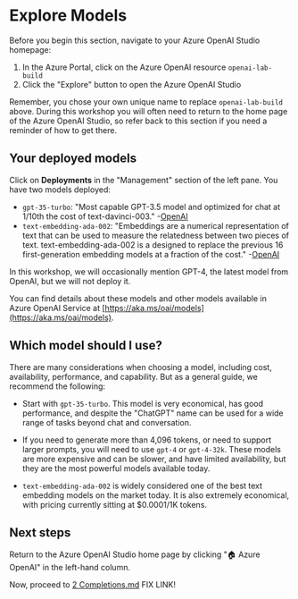 # Explore Models

Before you begin this section, navigate to your Azure OpenAI Studio homepage:

1. In the Azure Portal, click on the Azure OpenAI resource `openai-lab-build`
2. Click the "Explore" button to open the Azure OpenAI Studio

Remember, you chose your own unique name to replace `openai-lab-build` above. During this workshop you will often need to return to the home page of the Azure OpenAI Studio, so refer back to this section if you need a reminder of how to get there.

## Your deployed models

Click on **Deployments** in the "Management" section of the left pane. You have two models deployed:

* `gpt-35-turbo`: "Most capable GPT-3.5 model and optimized for chat at 1/10th the cost of text-davinci-003." -[OpenAI](https://platform.openai.com/docs/models/gpt-3-5)
* `text-embedding-ada-002`: "Embeddings are a numerical representation of text that can be used to measure the relatedness between two pieces of text. text-embedding-ada-002 is a designed to replace the previous 16 first-generation embedding models at a fraction of the cost." -[OpenAI](https://platform.openai.com/docs/models/embeddings)

In this workshop, we will occasionally mention GPT-4, the latest model from OpenAI, but we will not deploy it.

You can find details about these models and other models available in Azure OpenAI Service at [https://aka.ms/oai/models](https://aka.ms/oai/models).

## Which model should I use?

There are many considerations when choosing a model, including cost, availability, performance, and capability. But as a general guide, we recommend the following:

* Start with `gpt-35-turbo`. This model is very economical, has good performance, and despite the "ChatGPT" name can be used for a wide range of tasks beyond chat and conversation.

* If you need to generate more than 4,096 tokens, or need to support larger prompts, you will need to use `gpt-4` or `gpt-4-32k`. These models are more expensive and can be slower, and have limited availability, but they are the most powerful models available today.

* `text-embedding-ada-002` is widely considered one of the best text embedding models on the market today. It is also extremely economical, with pricing currently sitting at $0.0001/1K tokens.

## Next steps

Return to the Azure OpenAI Studio home page by clicking "🏠 Azure OpenAI" in the left-hand column.

Now, proceed to [2 Completions.md](2%20Completions.md) FIX LINK!
